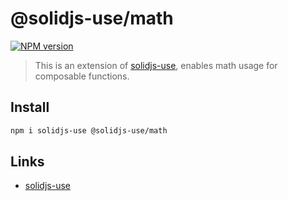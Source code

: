 # @solidjs-use/math

[![NPM version](https://img.shields.io/npm/v/@solidjs-use/math?color=a1b858)](https://www.npmjs.com/package/@solidjs-use/math)

> This is an extension of [solidjs-use](https://github.com/solidjs-use/solidjs-use), enables math usage for composable functions.

## Install

```bash
npm i solidjs-use @solidjs-use/math
```

## Links

- [solidjs-use](https://solidjs-use.github.io/solidjs-use)
